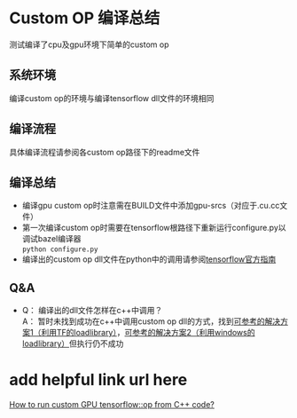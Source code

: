 # Custom OP 编译总结
测试编译了cpu及gpu环境下简单的custom op

## 系统环境
编译custom op的环境与编译tensorflow dll文件的环境相同

## 编译流程
具体编译流程请参阅各custom op路径下的readme文件

## 编译总结
* 编译gpu custom op时注意需在BUILD文件中添加gpu-srcs（对应于.cu.cc文件）
* 第一次编译custom op时需要在tensorflow根路径下重新运行configure.py以调试bazel编译器</br>
`python configure.py`
* 编译出的custom op dll文件在python中的调用请参阅[tensorflow官方指南](https://tensorflow.google.cn/guide/extend/op)

## Q&A
* Q： 编译出的dll文件怎样在c++中调用？</br>
A： 暂时未找到成功在c++中调用custom op dll的方式，找到[可参考的解决方案1（利用TF的loadlibrary）](https://stackoverflow.com/questions/50125889/c-tensorflow-api-with-tensorrt/50449271#50449271)，[可参考的解决方案2（利用windows的loadlibrary）](https://www.cnblogs.com/seanyan/p/10042564.html)但执行仍不成功

# add helpful link url here
[How to run custom GPU tensorflow::op from C++ code?](https://www.e-learn.cn/content/wangluowenzhang/995785)